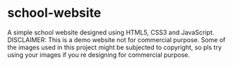 # school-website
A simple school website designed using HTML5, CSS3 and JavaScript. 
DISCLAIMER: This is a demo website not for commercial purpose. Some of the images used in this project might be subjected to copyright, so pls try using your images if you re designing for commercial purpose. 
